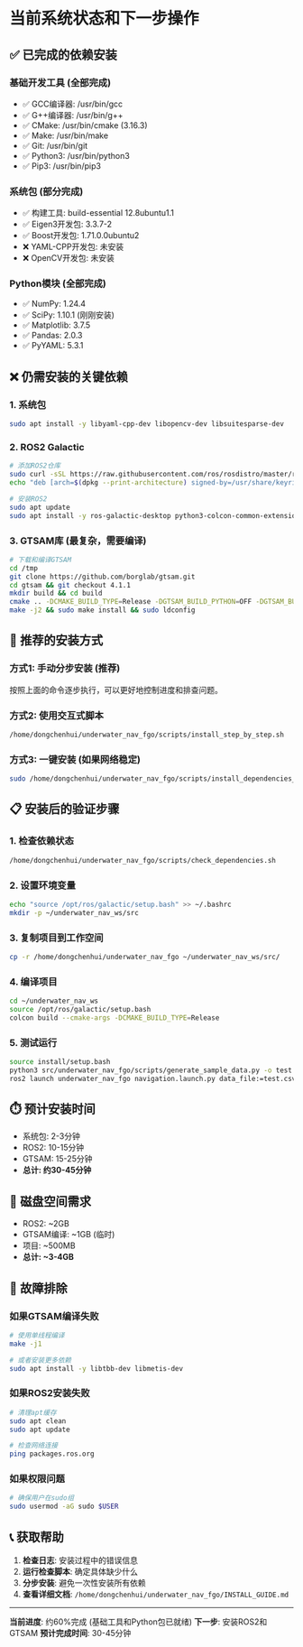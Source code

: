 # 当前系统状态和下一步操作

## ✅ 已完成的依赖安装

### 基础开发工具 (全部完成)
- ✅ GCC编译器: /usr/bin/gcc
- ✅ G++编译器: /usr/bin/g++
- ✅ CMake: /usr/bin/cmake (3.16.3)
- ✅ Make: /usr/bin/make
- ✅ Git: /usr/bin/git
- ✅ Python3: /usr/bin/python3
- ✅ Pip3: /usr/bin/pip3

### 系统包 (部分完成)
- ✅ 构建工具: build-essential 12.8ubuntu1.1
- ✅ Eigen3开发包: 3.3.7-2
- ✅ Boost开发包: 1.71.0.0ubuntu2
- ❌ YAML-CPP开发包: 未安装
- ❌ OpenCV开发包: 未安装

### Python模块 (全部完成)
- ✅ NumPy: 1.24.4
- ✅ SciPy: 1.10.1 (刚刚安装)
- ✅ Matplotlib: 3.7.5
- ✅ Pandas: 2.0.3
- ✅ PyYAML: 5.3.1

## ❌ 仍需安装的关键依赖

### 1. 系统包
```bash
sudo apt install -y libyaml-cpp-dev libopencv-dev libsuitesparse-dev
```

### 2. ROS2 Galactic
```bash
# 添加ROS2仓库
sudo curl -sSL https://raw.githubusercontent.com/ros/rosdistro/master/ros.key -o /usr/share/keyrings/ros-archive-keyring.gpg
echo "deb [arch=$(dpkg --print-architecture) signed-by=/usr/share/keyrings/ros-archive-keyring.gpg] http://packages.ros.org/ros2/ubuntu focal main" | sudo tee /etc/apt/sources.list.d/ros2.list > /dev/null

# 安装ROS2
sudo apt update
sudo apt install -y ros-galactic-desktop python3-colcon-common-extensions python3-rosdep
```

### 3. GTSAM库 (最复杂，需要编译)
```bash
# 下载和编译GTSAM
cd /tmp
git clone https://github.com/borglab/gtsam.git
cd gtsam && git checkout 4.1.1
mkdir build && cd build
cmake .. -DCMAKE_BUILD_TYPE=Release -DGTSAM_BUILD_PYTHON=OFF -DGTSAM_BUILD_TESTS=OFF
make -j2 && sudo make install && sudo ldconfig
```

## 🚀 推荐的安装方式

### 方式1: 手动分步安装 (推荐)
按照上面的命令逐步执行，可以更好地控制进度和排查问题。

### 方式2: 使用交互式脚本
```bash
/home/dongchenhui/underwater_nav_fgo/scripts/install_step_by_step.sh
```

### 方式3: 一键安装 (如果网络稳定)
```bash
sudo /home/dongchenhui/underwater_nav_fgo/scripts/install_dependencies_ubuntu20.sh
```

## 📋 安装后的验证步骤

### 1. 检查依赖状态
```bash
/home/dongchenhui/underwater_nav_fgo/scripts/check_dependencies.sh
```

### 2. 设置环境变量
```bash
echo "source /opt/ros/galactic/setup.bash" >> ~/.bashrc
mkdir -p ~/underwater_nav_ws/src
```

### 3. 复制项目到工作空间
```bash
cp -r /home/dongchenhui/underwater_nav_fgo ~/underwater_nav_ws/src/
```

### 4. 编译项目
```bash
cd ~/underwater_nav_ws
source /opt/ros/galactic/setup.bash
colcon build --cmake-args -DCMAKE_BUILD_TYPE=Release
```

### 5. 测试运行
```bash
source install/setup.bash
python3 src/underwater_nav_fgo/scripts/generate_sample_data.py -o test.csv -d 30
ros2 launch underwater_nav_fgo navigation.launch.py data_file:=test.csv
```

## ⏱️ 预计安装时间

- 系统包: 2-3分钟
- ROS2: 10-15分钟  
- GTSAM: 15-25分钟
- **总计: 约30-45分钟**

## 💾 磁盘空间需求

- ROS2: ~2GB
- GTSAM编译: ~1GB (临时)
- 项目: ~500MB
- **总计: ~3-4GB**

## 🔧 故障排除

### 如果GTSAM编译失败
```bash
# 使用单线程编译
make -j1

# 或者安装更多依赖
sudo apt install -y libtbb-dev libmetis-dev
```

### 如果ROS2安装失败
```bash
# 清理apt缓存
sudo apt clean
sudo apt update

# 检查网络连接
ping packages.ros.org
```

### 如果权限问题
```bash
# 确保用户在sudo组
sudo usermod -aG sudo $USER
```

## 📞 获取帮助

1. **检查日志**: 安装过程中的错误信息
2. **运行检查脚本**: 确定具体缺少什么
3. **分步安装**: 避免一次性安装所有依赖
4. **查看详细文档**: `/home/dongchenhui/underwater_nav_fgo/INSTALL_GUIDE.md`

---

**当前进度**: 约60%完成 (基础工具和Python包已就绪)
**下一步**: 安装ROS2和GTSAM
**预计完成时间**: 30-45分钟
